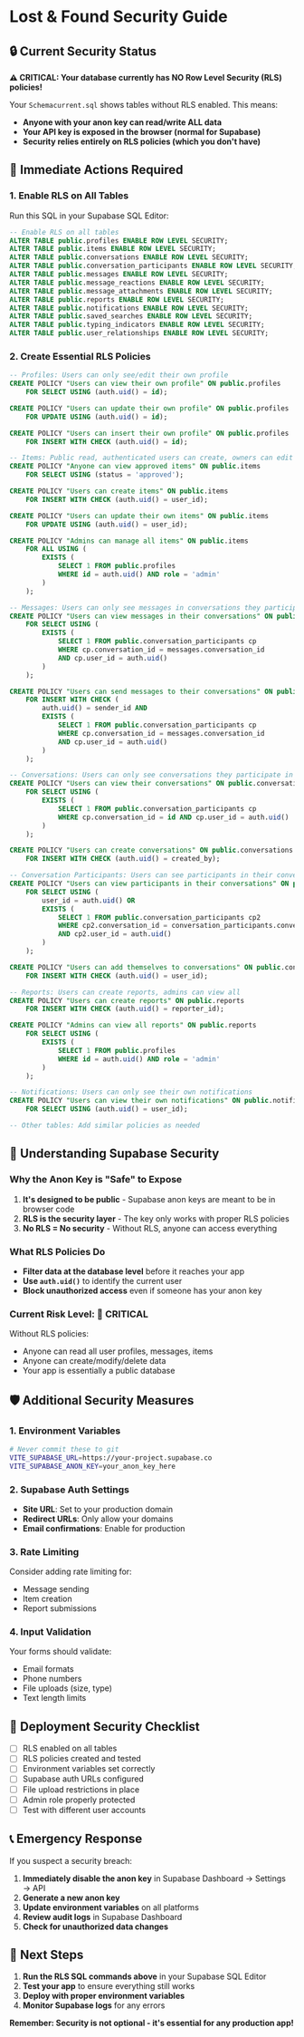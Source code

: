 # Lost & Found Security Guide

## 🔒 Current Security Status

**⚠️ CRITICAL: Your database currently has NO Row Level Security (RLS) policies!**

Your `Schemacurrent.sql` shows tables without RLS enabled. This means:
- **Anyone with your anon key can read/write ALL data**
- **Your API key is exposed in the browser (normal for Supabase)**
- **Security relies entirely on RLS policies (which you don't have)**

## 🚨 Immediate Actions Required

### 1. Enable RLS on All Tables

Run this SQL in your Supabase SQL Editor:

```sql
-- Enable RLS on all tables
ALTER TABLE public.profiles ENABLE ROW LEVEL SECURITY;
ALTER TABLE public.items ENABLE ROW LEVEL SECURITY;
ALTER TABLE public.conversations ENABLE ROW LEVEL SECURITY;
ALTER TABLE public.conversation_participants ENABLE ROW LEVEL SECURITY;
ALTER TABLE public.messages ENABLE ROW LEVEL SECURITY;
ALTER TABLE public.message_reactions ENABLE ROW LEVEL SECURITY;
ALTER TABLE public.message_attachments ENABLE ROW LEVEL SECURITY;
ALTER TABLE public.reports ENABLE ROW LEVEL SECURITY;
ALTER TABLE public.notifications ENABLE ROW LEVEL SECURITY;
ALTER TABLE public.saved_searches ENABLE ROW LEVEL SECURITY;
ALTER TABLE public.typing_indicators ENABLE ROW LEVEL SECURITY;
ALTER TABLE public.user_relationships ENABLE ROW LEVEL SECURITY;
```

### 2. Create Essential RLS Policies

```sql
-- Profiles: Users can only see/edit their own profile
CREATE POLICY "Users can view their own profile" ON public.profiles
    FOR SELECT USING (auth.uid() = id);

CREATE POLICY "Users can update their own profile" ON public.profiles
    FOR UPDATE USING (auth.uid() = id);

CREATE POLICY "Users can insert their own profile" ON public.profiles
    FOR INSERT WITH CHECK (auth.uid() = id);

-- Items: Public read, authenticated users can create, owners can edit
CREATE POLICY "Anyone can view approved items" ON public.items
    FOR SELECT USING (status = 'approved');

CREATE POLICY "Users can create items" ON public.items
    FOR INSERT WITH CHECK (auth.uid() = user_id);

CREATE POLICY "Users can update their own items" ON public.items
    FOR UPDATE USING (auth.uid() = user_id);

CREATE POLICY "Admins can manage all items" ON public.items
    FOR ALL USING (
        EXISTS (
            SELECT 1 FROM public.profiles 
            WHERE id = auth.uid() AND role = 'admin'
        )
    );

-- Messages: Users can only see messages in conversations they participate in
CREATE POLICY "Users can view messages in their conversations" ON public.messages
    FOR SELECT USING (
        EXISTS (
            SELECT 1 FROM public.conversation_participants cp
            WHERE cp.conversation_id = messages.conversation_id
            AND cp.user_id = auth.uid()
        )
    );

CREATE POLICY "Users can send messages to their conversations" ON public.messages
    FOR INSERT WITH CHECK (
        auth.uid() = sender_id AND
        EXISTS (
            SELECT 1 FROM public.conversation_participants cp
            WHERE cp.conversation_id = messages.conversation_id
            AND cp.user_id = auth.uid()
        )
    );

-- Conversations: Users can only see conversations they participate in
CREATE POLICY "Users can view their conversations" ON public.conversations
    FOR SELECT USING (
        EXISTS (
            SELECT 1 FROM public.conversation_participants cp
            WHERE cp.conversation_id = id AND cp.user_id = auth.uid()
        )
    );

CREATE POLICY "Users can create conversations" ON public.conversations
    FOR INSERT WITH CHECK (auth.uid() = created_by);

-- Conversation Participants: Users can see participants in their conversations
CREATE POLICY "Users can view participants in their conversations" ON public.conversation_participants
    FOR SELECT USING (
        user_id = auth.uid() OR
        EXISTS (
            SELECT 1 FROM public.conversation_participants cp2
            WHERE cp2.conversation_id = conversation_participants.conversation_id
            AND cp2.user_id = auth.uid()
        )
    );

CREATE POLICY "Users can add themselves to conversations" ON public.conversation_participants
    FOR INSERT WITH CHECK (auth.uid() = user_id);

-- Reports: Users can create reports, admins can view all
CREATE POLICY "Users can create reports" ON public.reports
    FOR INSERT WITH CHECK (auth.uid() = reporter_id);

CREATE POLICY "Admins can view all reports" ON public.reports
    FOR SELECT USING (
        EXISTS (
            SELECT 1 FROM public.profiles 
            WHERE id = auth.uid() AND role = 'admin'
        )
    );

-- Notifications: Users can only see their own notifications
CREATE POLICY "Users can view their own notifications" ON public.notifications
    FOR SELECT USING (auth.uid() = user_id);

-- Other tables: Add similar policies as needed
```

## 🔐 Understanding Supabase Security

### Why the Anon Key is "Safe" to Expose

1. **It's designed to be public** - Supabase anon keys are meant to be in browser code
2. **RLS is the security layer** - The key only works with proper RLS policies
3. **No RLS = No security** - Without RLS, anyone can access everything

### What RLS Policies Do

- **Filter data at the database level** before it reaches your app
- **Use `auth.uid()`** to identify the current user
- **Block unauthorized access** even if someone has your anon key

### Current Risk Level: **🔴 CRITICAL**

Without RLS policies:
- Anyone can read all user profiles, messages, items
- Anyone can create/modify/delete data
- Your app is essentially a public database

## 🛡️ Additional Security Measures

### 1. Environment Variables
```bash
# Never commit these to git
VITE_SUPABASE_URL=https://your-project.supabase.co
VITE_SUPABASE_ANON_KEY=your_anon_key_here
```

### 2. Supabase Auth Settings
- **Site URL**: Set to your production domain
- **Redirect URLs**: Only allow your domains
- **Email confirmations**: Enable for production

### 3. Rate Limiting
Consider adding rate limiting for:
- Message sending
- Item creation
- Report submissions

### 4. Input Validation
Your forms should validate:
- Email formats
- Phone numbers
- File uploads (size, type)
- Text length limits

## 🚀 Deployment Security Checklist

- [ ] RLS enabled on all tables
- [ ] RLS policies created and tested
- [ ] Environment variables set correctly
- [ ] Supabase auth URLs configured
- [ ] File upload restrictions in place
- [ ] Admin role properly protected
- [ ] Test with different user accounts

## 📞 Emergency Response

If you suspect a security breach:

1. **Immediately disable the anon key** in Supabase Dashboard → Settings → API
2. **Generate a new anon key**
3. **Update environment variables** on all platforms
4. **Review audit logs** in Supabase Dashboard
5. **Check for unauthorized data changes**

## 🔄 Next Steps

1. **Run the RLS SQL commands above** in your Supabase SQL Editor
2. **Test your app** to ensure everything still works
3. **Deploy with proper environment variables**
4. **Monitor Supabase logs** for any errors

**Remember: Security is not optional - it's essential for any production app!**
